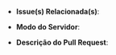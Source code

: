 <!-- NOTA: Tudo dentro destas chaves será ocultado na visualização do Pull Request. -->

* **Issue(s) Relacionada(s)**: 

<!--
Por favor, especifique a(s) [issue(s) do GitHub](https://help.github.com/articles/autolinked-references-and-urls/#issues-and-pull-requests) do rAthena que este pull request corrige.
Se ainda não existir uma issue, por favor [crie uma](https://github.com/rathena/rathena/issues/new) primeiro e depois vincule seu pull request à correção!
-->

* **Modo do Servidor**: 

<!-- A qual modo este pull request se aplica: Pré-Renovação, Renovação ou Ambos? -->

* **Descrição do Pull Request**: 

<!-- Descreva como este pull request resolverá a(s) issue(s) listada(s) acima. -->
